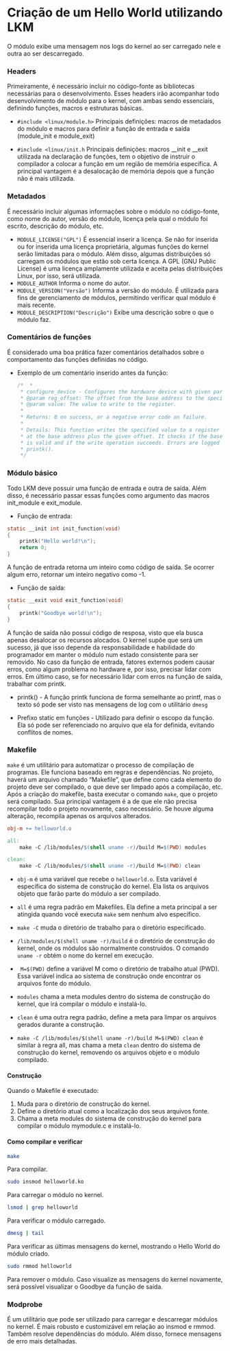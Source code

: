 # Criação de um Hello World utilizando LKM
O módulo exibe uma mensagem nos logs do kernel ao ser carregado nele e outra ao ser descarregado.

### Headers
Primeiramente, é necessário incluir no código-fonte as bibliotecas necessárias para o desenvolvimento.
Esses headers irão acompanhar todo desenvolvimento de módulo para o kernel, com ambas sendo essenciais, definindo funções, macros e estruturas básicas.

- `#include <linux/module.h>`
  Principais definições: macros de metadados do módulo e macros para definir a função de entrada e saída (module_init e module_exit)
  
- `#include <linux/init.h`
  Principais definições: macros __init e __exit utilizada na declaração de funções, tem o objetivo de instruir o compilador a colocar a função em um região de memória específica. A principal vantagem
  é a desalocação de memória depois que a função não é mais utilizada.

### Metadados
É necessário incluir algumas informações sobre o módulo no código-fonte, como nome do autor, versão do módulo, licença pela qual o módulo foi escrito, descrição do módulo, etc.
- `MODULE_LICENSE("GPL")`
  É essencial inserir a licença. Se não for inserida ou for inserida uma licença proprietária, algumas funções do kernel serão limitadas para o módulo. Além disso, algumas distribuições
  só carregam os módulos que estão sob certa licença. A GPL (GNU Public License) é uma licença amplamente utilizada e aceita pelas distribuições Linux, por isso, será utilizada.
- `MODULE_AUTHOR`
  Informa o nome do autor.
- `MODULE_VERSION("Versão")`
  Informa a versão do módulo. É utilizada para fins de gerenciamento de módulos, permitindo verificar qual módulo é mais recente.
- `MODULE_DESCRIPTION("Descrição")`
  Exibe uma descrição sobre o que o módulo faz.

### Comentários de funções
É considerado uma boa prática fazer comentários detalhados sobre o comportamento das funções definidas no código.
- Exemplo de um comentário inserido antes da função:
  
  ```c
  /*  *
   * configure_device - Configures the hardware device with given parameters. 
   * @param reg_offset: The offset from the base address to the specific register. 
   * @param value: The value to write to the register. 
   * 
   * Returns: 0 on success, or a negative error code on failure. 
   * 
   * Details: This function writes the specified value to a register located 
   * at the base address plus the given offset. It checks if the base address 
   * is valid and if the write operation succeeds. Errors are logged using 
   * printk(). 
   */

### Módulo básico
Todo LKM deve possuir uma função de entrada e outra de saída. Além disso, é necessário passar essas funções como argumento das macros init_module e exit_module.
- Função de entrada:
```c
static __init int init_function(void)
{
	printk("Hello world!\n");
	return 0;
}
```
A função de entrada retorna um inteiro como código de saída. Se ocorrer algum erro, retornar um inteiro negativo como -1.

- Função de saída:
```c
static __exit void exit_function(void)
{
	printk("Goodbye world!\n");
}
```
A função de saída não possui código de resposa, visto que ela busca apenas desalocar os recursos alocados. O kernel supõe que será um sucesso, já que isso depende
da responsabilidade e habilidade do programador em manter o módulo num estado consistente para ser removido. No caso da função de entrada, fatores externos podem causar erros, como algum problema no hardware e, por isso, 
precisar lidar com erros. Em último caso, se for necessário lidar com erros na função de saída, trabalhar com printk.

- printk() -
  A função printk funciona de forma semelhante ao printf, mas o texto só pode ser visto nas mensagens de log com o utilitário `dmesg`

- Prefixo static em funções -
  Utilizado para definir o escopo da função. Ela só pode ser referenciado no arquivo que ela for definida, evitando conflitos de nomes.

### Makefile
`make` é um utilitário para automatizar o processo de compilação de programas. Ele funciona baseado em regras e dependências. 
No projeto, haverá um arquivo chamado “Makefile”, que define como cada elemento do projeto deve ser compilado, o que deve ser limpado após a compilação, etc. 
Após a criação do makefile, basta executar o comando `make`, que o projeto será compilado. Sua principal vantagem é a de que ele não precisa recompilar todo o projeto novamente, caso necessário. 
Se houve alguma alteração, recompila apenas os arquivos alterados.

```Makefile
obj-m += helloworld.o

all:
	make -C /lib/modules/$(shell uname -r)/build M=$(PWD) modules

clean:
	make -C /lib/modules/$(shell uname -r)/build M=$(PWD) clean
```

- `obj-m` é uma variável que recebe o `helloworld.o`.
Esta variável é específica do sistema de construção do kernel. Ela lista os arquivos objeto que farão parte do módulo a ser compilado.
- `all` é uma regra padrão em Makefiles. Ela define a meta principal a ser atingida quando você executa `make` sem nenhum alvo específico.
- `make -C` muda o diretório de trabalho para o diretório especificado.
- `/lib/modules/$(shell uname -r)/build` é o diretório de construção do kernel, onde os módulos são normalmente construídos. O comando `uname -r` obtém o nome do kernel em execução.
- ` M=$(PWD)` define a variável M como o diretório de trabalho atual (PWD). Essa variável indica ao sistema de construção onde encontrar os arquivos fonte do módulo.
- `modules` chama a meta modules dentro do sistema de construção do kernel, que irá compilar o módulo e instalá-lo.

- `clean` é uma outra regra padrão, define a meta para limpar os arquivos gerados durante a construção.
- `make -C /lib/modules/$(shell uname -r)/build M=$(PWD) clean` é similar à regra all, mas chama a meta `clean` dentro do sistema de construção do kernel, removendo os arquivos objeto e o módulo compilado.

#### Construção
Quando o Makefile é executado:
1. Muda para o diretório de construção do kernel.
2. Define o diretório atual como a localização dos seus arquivos fonte.
3. Chama a meta modules do sistema de construção do kernel para compilar o módulo mymodule.c e instalá-lo.

#### Como compilar e verificar
```bash
make
```
Para compilar.

```bash
sudo insmod helloworld.ko
```
Para carregar o módulo no kernel.

```bash
lsmod | grep helloworld
```
Para verificar o módulo carregado.

```bash
dmesg | tail
```
Para verificar as últimas mensagens do kernel, mostrando o Hello World do módulo criado.

```bash
sudo rmmod helloworld
```
Para remover o módulo. Caso visualize as mensagens do kernel novamente, será possível visualizar o Goodbye da função de saída.

### Modprobe
É um utilitário que pode ser utilizado para carregar e descarregar módulos no kernel. É mais robusto e customizável em relação ao insmod e rmmod. Também resolve dependências do módulo. 
Além disso, fornece mensagens de erro mais detalhadas.
